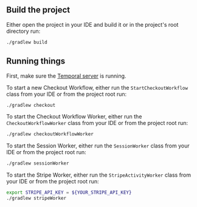 ## Build the project

Either open the project in your IDE and build it or in the project's root directory run:

```bash
./gradlew build
```

## Running things

First, make sure the [Temporal server](https://docs.temporal.io/docs/server/quick-install) is running.

To start a new Checkout Workflow, either run the `StartCheckoutWorkflow` class from your IDE or from the project root run:

```bash
./gradlew checkout
```

To start the Checkout Workflow Worker, either run the `CheckoutWorkflowWorker` class from your IDE or from the project root run:

```bash
./gradlew checkoutWorkflowWorker
```

To start the Session Worker, either run the `SessionWorker` class from your IDE or from the project root run:

```bash
./gradlew sessionWorker
```

To start the Stripe Worker, either run the `StripeActivityWorker` class from your IDE or from the project root run:

```bash
export STRIPE_API_KEY = ${YOUR_STRIPE_API_KEY}
./gradlew stripeWorker
```